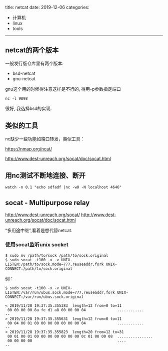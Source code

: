 title: netcat
date: 2019-12-06
categories:
- 计算机
- linux
- tools




---

## netcat的两个版本

一般发行版仓库里有两个版本:
* bsd-netcat
* gnu-netcat

gnu这个用的时候得注意这样是不行的, 得用-p参数指定端口
```
nc -l 9898
```
很好, 我选择bsd的实现.



## 类似的工具

nc缺少一些功能如端口转发，类似工具：

https://nmap.org/ncat/

http://www.dest-unreach.org/socat/doc/socat.html



## 用nc测试不断地连接、断开

```
watch -n 0.1 "echo sdfadf |nc -w0 -N localhost 4646"
```



## socat - Multipurpose relay

http://www.dest-unreach.org/socat/
http://www.dest-unreach.org/socat/doc/socat.html

“多用途中继”,看着是想代替netcat.

### 使用socat监听unix socket

```
$ sudo mv /path/to/sock /path/to/sock.original
$ sudo socat -t100 -x -v UNIX-LISTEN:/path/to/sock,mode=777,reuseaddr,fork UNIX-CONNECT:/path/to/sock.original
```

例：
```
$ sudo socat -t100 -x -v UNIX-LISTEN:/var/run/ubus.sock,mode=777,reuseaddr,fork UNIX-CONNECT:/var/run/ubus.sock.original

< 2019/11/28 19:37:35.355383  length=12 from=0 to=11
 00 00 00 00 8a fe d1 a8 00 00 00 04              ............
--
> 2019/11/28 19:37:35.355631  length=12 from=0 to=11
 00 04 00 01 00 00 00 00 00 00 00 04              ............
--
< 2019/11/28 19:37:35.355823  length=20 from=12 to=31
 00 01 00 01 00 00 00 00 00 00 00 0c 01 00 00 08  ................
 00 00 00 00                                      ....
--
```
